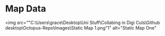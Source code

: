 # Map Data

<img src=""C:\Users\grace\Desktop\Uni Stuff\Collabing in Digi Culs\Github desktop\Octopus-Repo\Images\Static Map 1.png"1" alt="Static Map One"
